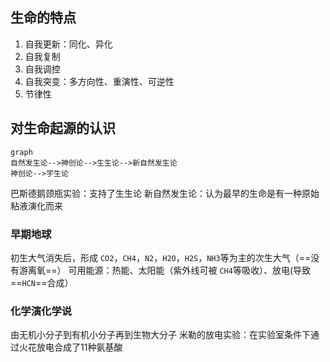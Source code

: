 ## 生命的特点
1. 自我更新：同化、异化
2. 自我复制
3. 自我调控
4. 自我突变：多方向性、重演性、可逆性
5. 节律性
## 对生命起源的认识
```mermaid
graph
自然发生论-->神创论-->生生论-->新自然发生论
神创论-->宇生论
```
巴斯德鹅颈瓶实验：支持了生生论
新自然发生论：认为最早的生命是有一种原始粘液演化而来
### 早期地球
初生大气消失后，形成 `CO2`，`CH4`，`N2`，`H2O`，`H2S`，`NH3`等为主的次生大气（==没有游离氧==）
可用能源：热能、太阳能（紫外线可被 `CH4`等吸收）、放电(导致==`HCN`==合成）
### 化学演化学说
由无机小分子到有机小分子再到生物大分子
米勒的放电实验：在实验室条件下通过火花放电合成了11种氨基酸